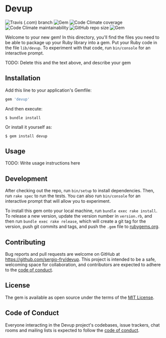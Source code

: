 # Devup

![Travis (.com) branch](https://img.shields.io/travis/com/sergio-fry/devup/master)
![Gem](https://img.shields.io/gem/v/devup)
![Code Climate coverage](https://img.shields.io/codeclimate/coverage/sergio-fry/devup)
![Code Climate maintainability](https://img.shields.io/codeclimate/maintainability/sergio-fry/devup)
![GitHub repo size](https://img.shields.io/github/repo-size/sergio-fry/devup)
![Gem](https://img.shields.io/gem/dt/devup)

Welcome to your new gem! In this directory, you'll find the files you need to be able to package up your Ruby library into a gem. Put your Ruby code in the file `lib/devup`. To experiment with that code, run `bin/console` for an interactive prompt.

TODO: Delete this and the text above, and describe your gem

## Installation

Add this line to your application's Gemfile:

```ruby
gem 'devup'
```

And then execute:

    $ bundle install

Or install it yourself as:

    $ gem install devup

## Usage

TODO: Write usage instructions here

## Development

After checking out the repo, run `bin/setup` to install dependencies. Then, run `rake spec` to run the tests. You can also run `bin/console` for an interactive prompt that will allow you to experiment.

To install this gem onto your local machine, run `bundle exec rake install`. To release a new version, update the version number in `version.rb`, and then run `bundle exec rake release`, which will create a git tag for the version, push git commits and tags, and push the `.gem` file to [rubygems.org](https://rubygems.org).

## Contributing

Bug reports and pull requests are welcome on GitHub at https://github.com/sergio-fry/devup. This project is intended to be a safe, welcoming space for collaboration, and contributors are expected to adhere to the [code of conduct](https://github.com/sergio-fry/devup/blob/master/CODE_OF_CONDUCT.md).


## License

The gem is available as open source under the terms of the [MIT License](https://opensource.org/licenses/MIT).

## Code of Conduct

Everyone interacting in the Devup project's codebases, issue trackers, chat rooms and mailing lists is expected to follow the [code of conduct](https://github.com/sergio-fry/devup/blob/master/CODE_OF_CONDUCT.md).
